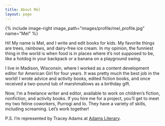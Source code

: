 ```yaml
---
title: About Mel
layout: page
---
```


{% include image-right image_path="images/profile/mel_profile.jpg" name="Mel" %}

Hi! My name is Mel, and I write and edit books for kids. My favorite things are trees, rainbows, and dairy-free ice cream. In my opinion, the funniest thing in the world is when food is in places where it’s not supposed to be, like a hotdog in your backpack or a banana on a playground swing.

I live in Madison, Wisconsin, where I worked as a content development editor for American Girl for four years. It was pretty much the best job in the world! I wrote advice and activity books, edited fiction books, and once received a two-pound tub of marshmallows as a birthday gift.  

Now, I’m a freelance writer and editor, available to work on children’s fiction, nonfiction, and activity books. If you hire me for a project, you’ll get to meet my two feline coworkers, Purrogi and Io. They have a variety of skills, including screaming. Let’s work together! 

P.S. I’m represented by Tracey Adams at [Adams Literary](http://www.adamsliterary.com/).